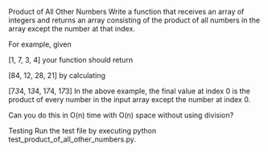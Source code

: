 Product of All Other Numbers
Write a function that receives an array of integers and returns an array consisting of the product of all numbers in the array except the number at that index.

For example, given

[1, 7, 3, 4]
your function should return

[84, 12, 28, 21]
by calculating

[7*3*4, 1*3*4, 1*7*4, 1*7*3]
In the above example, the final value at index 0 is the product of every number in the input array except the number at index 0.

Can you do this in O(n) time with O(n) space without using division?

Testing
Run the test file by executing python test_product_of_all_other_numbers.py.
